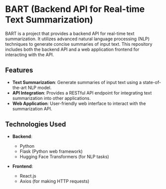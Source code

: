# BART (Backend API for Real-time Text Summarization)

BART is a project that provides a backend API for real-time text summarization. It utilizes advanced natural language processing (NLP) techniques to generate concise summaries of input text. This repository includes both the backend API and a web application frontend for interacting with the API.

## Features

- **Text Summarization**: Generate summaries of input text using a state-of-the-art NLP model.
- **API Integration**: Provides a RESTful API endpoint for integrating text summarization into other applications.
- **Web Application**: User-friendly web interface to interact with the summarization API.

## Technologies Used

- **Backend**:
  - Python
  - Flask (Python web framework)
  - Hugging Face Transformers (for NLP tasks)

- **Frontend**:
  - React.js
  - Axios (for making HTTP requests)